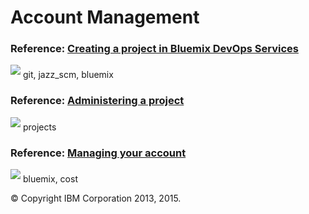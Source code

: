 # Account Management

### Reference: [Creating a project in Bluemix DevOps Services](/docs/reference/startproject) 
<img src="../all/images/tag.png"  align="bottom" style="display: inline; margin: 0px; border-style: none; margin-bottom: 5px;"> git, jazz_scm, bluemix


### Reference: [Administering a project](/docs/reference/projectadmin)
<img src="../all/images/tag.png"  align="bottom" style="display: inline; margin: 0px; border-style: none; margin-bottom: 5px;">  projects


### Reference: [Managing your account](/docs/reference/billing)
<img src="../all/images/tag.png"  align="bottom" style="display: inline; margin: 0px; border-style: none; margin-bottom: 5px;"> bluemix, cost

&copy; Copyright IBM Corporation 2013, 2015.

